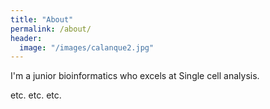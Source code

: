 ```yaml
---
title: "About"
permalink: /about/
header:
  image: "/images/calanque2.jpg"
---
```


I'm a junior bioinformatics who excels at Single cell analysis.

etc. etc. etc.
